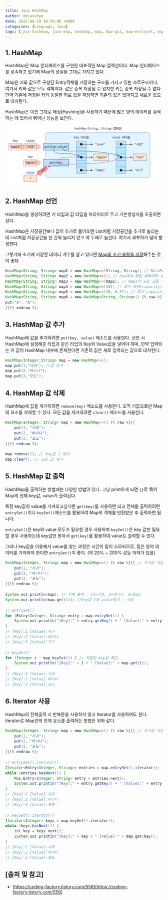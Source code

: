 ```yaml
---
title: Java HashMap
author: dejavuhyo
date: 2022-08-18 10:50:00 +0900
categories: [Language, Java]
tags: [java-hashmap, java-map, hashmap, map, map-put, map-entryset, map-keyset, 자바-hashmap, 자바-map, hashmap-선언, hashmap-값-추가, hashmap-값-삭제, hashmap-값-출력]
---
```


## 1. HashMap
HashMap은 Map 인터페이스를 구현한 대표적인 Map 컬렉션이다. Map 인터페이스를 상속하고 있기에 Map의 성질을 그대로 가지고 있다.

Map은 키와 값으로 구성된 Entry객체를 저장하는 구조를 가지고 있는 자료구조이다. 여기서 키와 값은 모두 객체이다. 값은 중복 저장될 수 있지만 키는 중복 저장될 수 없다. 만약 기존에 저장된 키와 동일한 키로 값을 저장하면 기존의 값은 없어지고 새로운 값으로 대치된다.

HashMap은 이름 그대로 해싱(Hashing)을 사용하기 때문에 많은 양의 데이터를 검색하는 데 있어서 뛰어난 성능을 보인다.

![java-hashmap](/assets/img/2022-08-18-java-hashmap/java-hashmap.png)

## 2. HashMap 선언
HashMap을 생성하려면 키 타입과 값 타입을 파라미터로 주고 기본생성자를 호출하면 된다.

HashMap은 저장공간보다 값이 추가로 들어오면 List처럼 저장공간을 추가로 늘리는데 List처럼 저장공간을 한 칸씩 늘리지 않고 약 두배로 늘린다. 여기서 과부하가 많이 발생한다.

그렇기에 초기에 저장할 데이터 개수를 알고 있다면 [Map의 초기 용량을 지정](https://d2.naver.com/helloworld/831311)해주는 것이 좋다.

```java
HashMap<String, String> map1 = new HashMap<>(String, String); // HashMap생성
HashMap<String, String> map2 = new HashMap<>(); // new에서 타입 파라미터 생략가능
HashMap<String, String> map3 = new HashMap<>(map1); // map1의 모든 값을 가진 HashMap생성
HashMap<String, String> map4 = new HashMap<>(10); // 초기 용량(capacity)지정
HashMap<String, String> map5 = new HashMap<>(10, 0.7f); // 초기 capacity, load factor 지정
HashMap<String, String> map6 = new HashMap<String, String>() {% raw %}{{ // 초기값 지정
put("a", "b");
}}{% endraw %};
```

## 3. HashMap 값 추가
HashMap에 값을 추가하려면 `put(key, value)` 메소드를 사용한다. 선언 시 HashMap에 설정해준 타입과 같은 타입의 Key와 Value값을 넣어야 하며, 만약 입력되는 키 값이 HashMap 내부에 존재한다면 기존의 값은 새로 입력되는 값으로 대치된다.

```java
HashMap<Integer,String> map = new HashMap<>();
map.put(1,"사과"); //값 추가
map.put(2,"바나나");
map.put(3,"포도");
```

## 4. HashMap 값 삭제
HashMap에 값을 제거하려면 `remove(key)` 메소드를 사용한다. 오직 키값으로만 Map의 요소를 삭제할 수 있다. 모든 값을 제거하려면 `clear()` 메소드를 사용한다.

```java
HashMap<Integer, String> map = new HashMap<>() {% raw %}{{
    put(1, "사과");
    put(2, "바나나");
    put(3, "포도");
}}{% endraw %};

map.remove(1); // key값 1 제거
map.clear(); // 모든 값 제거
```

## 5. HashMap 값 출력
HashMap을 출력하는 방법에는 다양한 방법이 있다. 그냥 print하게 되면 `{}`로 묶어 Map의 전체 key값, value가 출력된다.

특정 key값의 value를 가져오고싶다면 `get(key)`를 사용하면 되고 전체를 출력하려면 `entrySet()`이나 `keySet()`메소드를 활용하여 Map의 객체를 반환받은 후 출력하면 됩니다.

`entrySet()`은 key와 value 모두가 필요할 경우 사용하며 `keySet()`은 key 값만 필요할 경우 사용하는데 key값만 받아서 `get(key)`를 활용하여 value도 출력할 수 있다.

그러나 key값을 이용해서 value를 찾는 과정은 시간이 많이 소모되므로, 많은 양의 데이터를 가져와야 한다면 `entrySet()`이 좋다. (약 20% ~ 200% 성능 저하가 있음)

```java
HashMap<Integer, String> map = new HashMap<>() {% raw %}{{ // 초기값 지정
    put(1, "사과");
    put(2, "바나나");
    put(3, "포도");
}}{% endraw %};

System.out.println(map); // 전체 출력 : {1=사과, 2=바나나, 3=포도}
System.out.println(map.get(1)); //key값 1의 value얻기 : 사과

// entrySet()
for (Entry<Integer, String> entry : map.entrySet()) {
    System.out.println("[Key]:" + entry.getKey() + " [Value]:" + entry.getValue());
}
// [Key]:1 [Value]:사과
// [Key]:2 [Value]:바나나
// [Key]:3 [Value]:포도

// keySet()
for (Integer i : map.keySet()) { // 저장된 key값 확인
    System.out.println("[Key]:" + i + " [Value]:" + map.get(i));
}
// [Key]:1 [Value]:사과
// [Key]:2 [Value]:바나나
// [Key]:3 [Value]:포도
```

## 6. Iterator 사용
HashMap의 전체출력 시 반복문을 사용하지 않고 Iterator를 사용하여도 된다. iterator로 Map안의 전체 요소를 출력하는 방법은 위와 같다.

```java
HashMap<Integer, String> map = new HashMap<>() {% raw %}{{ // 초기값 지정
    put(1, "사과");
    put(2, "바나나");
    put(3, "포도");
}}{% endraw %};

// entrySet().iterator()
Iterator<Entry<Integer, String>> entries = map.entrySet().iterator();
while (entries.hasNext()) {
    Map.Entry<Integer, String> entry = entries.next();
    System.out.println("[Key]:" + entry.getKey() + " [Value]:" + entry.getValue());
}
// [Key]:1 [Value]:사과
// [Key]:2 [Value]:바나나
// [Key]:3 [Value]:포도

// keySet().iterator()
Iterator<Integer> keys = map.keySet().iterator();
while (keys.hasNext()) {
    int key = keys.next();
    System.out.println("[Key]:" + key + " [Value]:" + map.get(key));
}
// [Key]:1 [Value]:사과
// [Key]:2 [Value]:바나나
// [Key]:3 [Value]:포도
```

## [출처 및 참고]
* [https://coding-factory.tistory.com/556](https://coding-factory.tistory.com/556)
